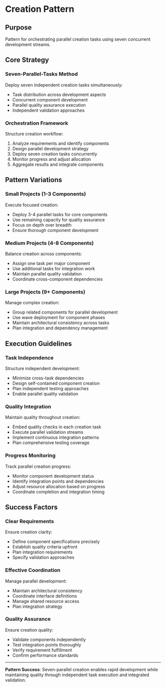# Creation Pattern

## Purpose
Pattern for orchestrating parallel creation tasks using seven concurrent development streams.

## Core Strategy

### Seven-Parallel-Tasks Method
Deploy seven independent creation tasks simultaneously:
- Task distribution across development aspects
- Concurrent component development
- Parallel quality assurance execution
- Independent validation approaches

### Orchestration Framework
Structure creation workflow:
1. Analyze requirements and identify components
2. Design parallel development strategy
3. Deploy seven creation tasks concurrently
4. Monitor progress and adjust allocation
5. Aggregate results and integrate components

## Pattern Variations

### Small Projects (1-3 Components)
Execute focused creation:
- Deploy 3-4 parallel tasks for core components
- Use remaining capacity for quality assurance
- Focus on depth over breadth
- Ensure thorough component development

### Medium Projects (4-8 Components)
Balance creation across components:
- Assign one task per major component
- Use additional tasks for integration work
- Maintain parallel quality validation
- Coordinate cross-component dependencies

### Large Projects (9+ Components)
Manage complex creation:
- Group related components for parallel development
- Use wave deployment for component phases
- Maintain architectural consistency across tasks
- Plan integration and dependency management

## Execution Guidelines

### Task Independence
Structure independent development:
- Minimize cross-task dependencies
- Design self-contained component creation
- Plan independent testing approaches
- Enable parallel quality validation

### Quality Integration
Maintain quality throughout creation:
- Embed quality checks in each creation task
- Execute parallel validation streams
- Implement continuous integration patterns
- Plan comprehensive testing coverage

### Progress Monitoring
Track parallel creation progress:
- Monitor component development status
- Identify integration points and dependencies
- Adjust resource allocation based on progress
- Coordinate completion and integration timing

## Success Factors

### Clear Requirements
Ensure creation clarity:
- Define component specifications precisely
- Establish quality criteria upfront
- Plan integration requirements
- Specify validation approaches

### Effective Coordination
Manage parallel development:
- Maintain architectural consistency
- Coordinate interface definitions
- Manage shared resource access
- Plan integration strategy

### Quality Assurance
Ensure creation quality:
- Validate components independently
- Test integration points thoroughly
- Verify requirement fulfillment
- Confirm performance standards

---

**Pattern Success**: Seven-parallel creation enables rapid development while maintaining quality through independent task execution and integrated validation.